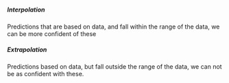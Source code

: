 ##### Interpolation
Predictions that are based on data, and fall within the range of the data, we can be more confident of these

##### Extrapolation
Predictions based on data, but fall outside the range of the data, we can not be as confident with these.